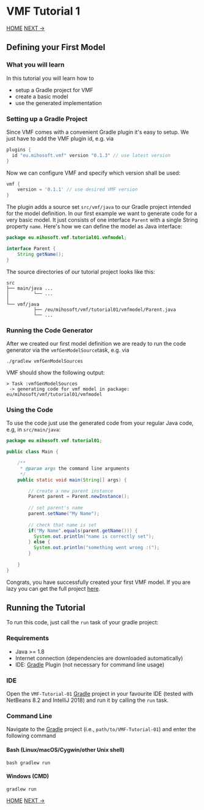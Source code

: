 # VMF Tutorial 1

[HOME](https://github.com/miho/VMF-Tutorials/blob/master/README.md) [NEXT ->](https://github.com/miho/VMF-Tutorials/blob/master/VMF-Tutorial-02/README.md)

## Defining your First Model

### What you will learn

In this tutorial you will learn how to

- setup a Gradle project for VMF
- create a basic model
- use the generated implementation

### Setting up a Gradle Project

Since VMF comes with a convenient Gradle plugin it's easy to setup. We just have to add the VMF plugin id, e.g. via

```gradle
plugins {
  id "eu.mihosoft.vmf" version "0.1.3" // use latest version
}
```
Now we can configure VMF and specify which version shall be used:

```gradle
vmf {
    version = '0.1.1' // use desired VMF version
}
```

The plugin adds a source set `src/vmf/java` to our Gradle project intended for the model definition. 
In our first example we want to generate code for a very basic model. It just consists of one interface `Parent` with a single String property `name`. Here's how we can define the model as Java interface:

```java
package eu.mihosoft.vmf.tutorial01.vmfmodel;

interface Parent {
    String getName();
}
```

The source directories of our tutorial project looks like this:

```
src
├── main/java ...
│         └── ...
│   
└── vmf/java
          ├── /eu/mihosoft/vmf/tutorial01/vmfmodel/Parent.java
          └── ...
```

### Running the Code Generator

After we created our first model definition we are ready to run the code generator via the `vmfGenModelSource`task, e.g. via

```
./gradlew vmfGenModelSources
```

VMF should show the following output:

```
> Task :vmfGenModelSources
 -> generating code for vmf model in package: eu/mihosoft/vmf/tutorial01/vmfmodel
```

### Using the Code

To use the code just use the generated code from your regular Java code, e.g, in `src/main/java`:

```java
package eu.mihosoft.vmf.tutorial01;

public class Main {

    /**
     * @param args the command line arguments
     */
    public static void main(String[] args) {

        // create a new parent instance
        Parent parent = Parent.newInstance();
        
        // set parent's name
        parent.setName("My Name");
        
        // check that name is set
        if("My Name".equals(parent.getName())) {
          System.out.println("name is correctly set");
        } else {
          System.out.println("something went wrong :(");
        }
        
    }
}
```

Congrats, you have successfully created your first VMF model. If you are lazy you can get the full project [here](https://github.com/miho/VMF-Tutorials/tree/master/VMF-Tutorial-01).

## Running the Tutorial

To run this code, just call the `run` task of your gradle project:

### Requirements

- Java >= 1.8
- Internet connection (dependencies are downloaded automatically)
- IDE: [Gradle](http://www.gradle.org/) Plugin (not necessary for command line usage)

### IDE

Open the `VMF-Tutorial-01` [Gradle](http://www.gradle.org/) project in your favourite IDE (tested with NetBeans 8.2 and IntelliJ 2018) and run it
by calling the `run` task.

### Command Line

Navigate to the [Gradle](http://www.gradle.org/) project (i.e., `path/to/VMF-Tutorial-01`) and enter the following command

#### Bash (Linux/macOS/Cygwin/other Unix shell)

    bash gradlew run
    
#### Windows (CMD)

    gradlew run

[HOME](https://github.com/miho/VMF-Tutorials/blob/master/README.md) [NEXT ->](https://github.com/miho/VMF-Tutorials/blob/master/VMF-Tutorial-02/README.md)




